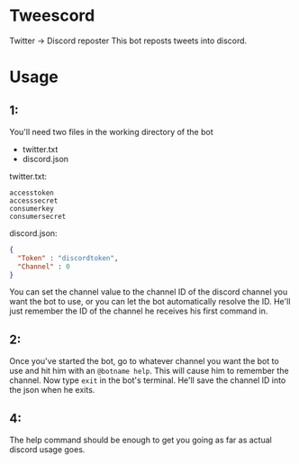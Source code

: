 # Tweescord
Twitter -> Discord reposter
This bot reposts tweets into discord.

# Usage
## 1:
You'll need two files in the working directory of the bot
  * twitter.txt
  * discord.json

twitter.txt:
```
accesstoken
accesssecret
consumerkey
consumersecret
```

discord.json:
```json
{
  "Token" : "discordtoken",
  "Channel" : 0
}
```
You can set the channel value to the channel ID of the discord channel you want the bot to use, or
you can let the bot automatically resolve the ID. He'll just remember the ID of the channel he
receives his first command in.

## 2:
Once you've started the bot, go to whatever channel you want the bot to use and hit him with an `@botname help`.
This will cause him to remember the channel. Now type `exit` in the bot's terminal. He'll save the channel ID into the json
when he exits.

## 4:
The help command should be enough to get you going as far as actual discord usage goes.
